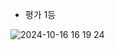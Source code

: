 - 평가 1등
  
![2024-10-16 16 19 24](https://github.com/user-attachments/assets/26183842-c05d-41aa-9a7b-4e8cfe6ba340)
